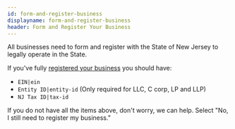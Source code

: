```yaml
---
id: form-and-register-business
displayname: form-and-register-business
header: Form and Register Your Business
---
```


All businesses need to form and register with the State of New Jersey to legally operate in the State.

If you've fully [registered your business](https://business.nj.gov/pages/register-your-business) you should have:

- `EIN|ein`
- `Entity ID|entity-id` (Only required for LLC, C corp, LP and LLP)
- `NJ Tax ID|tax-id`

If you do not have all the items above, don't worry, we can help. Select "No, I still need to register my business."
